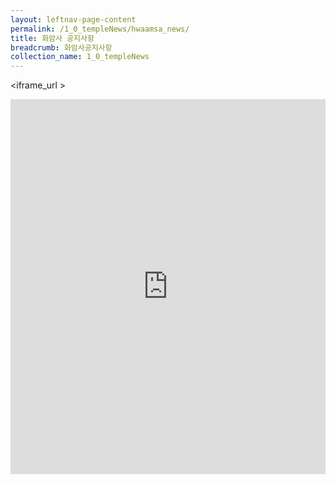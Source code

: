 ```yaml
---
layout: leftnav-page-content
permalink: /1_0_templeNews/hwaamsa_news/
title: 화암사 공지사항
breadcrumb: 화암사공지사항
collection_name: 1_0_templeNews
---
```


<iframe_url >
<iframe width="100%"
        height="600"                
        src = "https://m.cafe.naver.com/hwaamsa?iframe_url=/ArticleList.nhn%3Fsearch.clubid=29963936%26search.menuid=1%26search.boardtype=L&tab=notice"
        frameborder="0"
        allow="autoplay; encrypted-media"
        allowfullscreen></iframe>

<!--         src="https://m.cafe.naver.com/ca-fe/web/cafes/29963936/menus/1" -->
